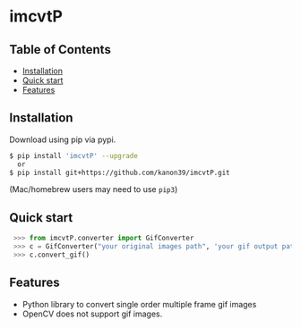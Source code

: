 # imcvtP

## Table of Contents
  * [Installation](#installation)
  * [Quick start](#quick-start)
  * [Features](#features)
  
## Installation

Download using pip via pypi.

```bash
$ pip install 'imcvtP' --upgrade
  or
$ pip install git+https://github.com/kanon39/imcvtP.git
```
(Mac/homebrew users may need to use ``pip3``)


## Quick start
```python
 >>> from imcvtP.converter import GifConverter
 >>> c = GifConverter("your original images path", 'your gif output path', (320,240))
 >>> c.convert_gif()
```

## Features
  * Python library to convert single order multiple frame gif images
  * OpenCV does not support gif images.